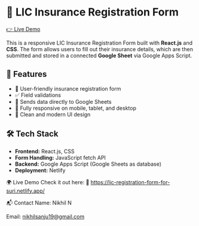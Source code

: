 # 📝 LIC Insurance Registration Form  
[👉 Live Demo](https://lic-registration-form-for-suri.netlify.app/)

This is a responsive LIC Insurance Registration Form built with **React.js** and **CSS**. The form allows users to fill out their insurance details, which are then submitted and stored in a connected **Google Sheet** via Google Apps Script.

## 🚀 Features

- 🔐 User-friendly insurance registration form  
- ✅ Field validations  
- 📨 Sends data directly to Google Sheets  
- 📱 Fully responsive on mobile, tablet, and desktop  
- 🎨 Clean and modern UI design  


## 🛠 Tech Stack

- **Frontend:** React.js, CSS  
- **Form Handling:** JavaScript fetch API  
- **Backend:** Google Apps Script (Google Sheets as database)  
- **Deployment:** Netlify


🌍 Live Demo
Check it out here:
🔗 https://lic-registration-form-for-suri.netlify.app/

📬 Contact
Name: Nikhil N

Email: nikhilsanju19@gmail.com


